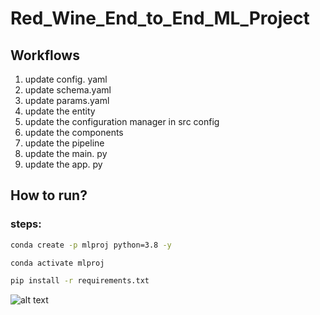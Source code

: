 # Red_Wine_End_to_End_ML_Project


## Workflows
1. update config. yaml
2. update schema.yaml
3. update params.yaml
4. update the entity
5. update the configuration manager in src config
6. update the components
7. update the pipeline
8. update the main. py
9. update the app. py

## How to run?

### steps:

``` bash
conda create -p mlproj python=3.8 -y
```

```bash
conda activate mlproj
```

```bash
pip install -r requirements.txt
```

![alt text](https://ivyproschool.com/blog/wp-content/uploads/2015/08/Cycle-2.png)
